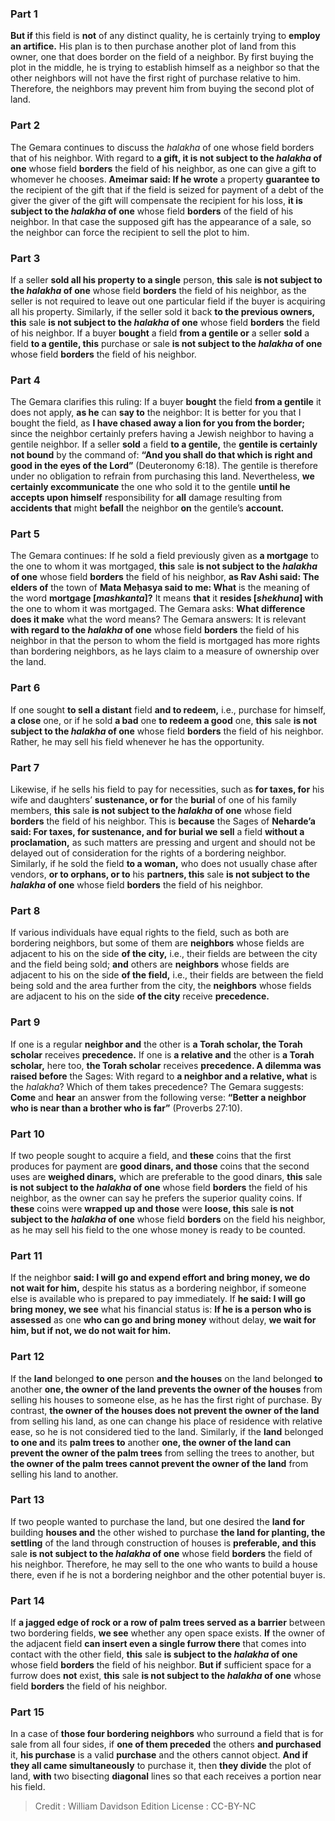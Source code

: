 
### Part 1
<b>But if</b> this field is <b>not</b> of any distinct quality, he is certainly trying to <b>employ an artifice.</b> His plan is to then purchase another plot of land from this owner, one that does border on the field of a neighbor. By first buying the plot in the middle, he is trying to establish himself as a neighbor so that the other neighbors will not have the first right of purchase relative to him. Therefore, the neighbors may prevent him from buying the second plot of land.

### Part 2
The Gemara continues to discuss the <i>halakha</i> of one whose field borders that of his neighbor. With regard to <b>a gift, it is not subject to the <i>halakha</i> of one</b> whose field <b>borders</b> the field of his neighbor, as one can give a gift to whomever he chooses. <b>Ameimar said: If he wrote</b> a property <b>guarantee to</b> the recipient of the gift that if the field is seized for payment of a debt of the giver the giver of the gift will compensate the recipient for his loss, <b>it is subject to the <i>halakha</i> of one</b> whose field <b>borders</b> of the field of his neighbor. In that case the supposed gift has the appearance of a sale, so the neighbor can force the recipient to sell the plot to him.

### Part 3
If a seller <b>sold all his property to a single</b> person, <b>this</b> sale <b>is not subject to the <i>halakha</i> of one</b> whose field <b>borders</b> the field of his neighbor, as the seller is not required to leave out one particular field if the buyer is acquiring all his property. Similarly, if the seller sold it back <b>to the previous owners, this</b> sale <b>is not subject to the <i>halakha</i> of one</b> whose field <b>borders</b> the field of his neighbor. If a buyer <b>bought</b> a field <b>from a gentile or</b> a seller <b>sold</b> a field <b>to a gentile, this</b> purchase or sale <b>is not subject to the <i>halakha</i> of one</b> whose field <b>borders</b> the field of his neighbor.

### Part 4
The Gemara clarifies this ruling: If a buyer <b>bought</b> the field <b>from a gentile</b> it does not apply, <b>as he</b> can <b>say to</b> the neighbor: It is better for you that I bought the field, as <b>I have chased away a lion for you from the border;</b> since the neighbor certainly prefers having a Jewish neighbor to having a gentile neighbor. If a seller <b>sold</b> a field <b>to a gentile,</b> the <b>gentile is certainly not bound</b> by the command of: <b>“And you shall do that which is right and good in the eyes of the Lord”</b> (Deuteronomy 6:18). The gentile is therefore under no obligation to refrain from purchasing this land. Nevertheless, <b>we certainly excommunicate</b> the one who sold it to the gentile <b>until he accepts upon himself</b> responsibility for <b>all</b> damage resulting from <b>accidents that</b> might <b>befall</b> the neighbor <b>on</b> the gentile’s <b>account.</b>

### Part 5
The Gemara continues: If he sold a field previously given as <b>a mortgage</b> to the one to whom it was mortgaged, <b>this</b> sale <b>is not subject to the <i>halakha</i> of one</b> whose field <b>borders</b> the field of his neighbor, <b>as Rav Ashi said: The elders of</b> the town of <b>Mata Meḥasya said to me: What</b> is the meaning of the word <b>mortgage [<i>mashkanta</i>]?</b> It means <b>that</b> it <b>resides [<i>shekhuna</i>] with</b> the one to whom it was mortgaged. The Gemara asks: <b>What difference does it make</b> what the word means? The Gemara answers: It is relevant <b>with regard to the <i>halakha</i> of one</b> whose field <b>borders</b> the field of his neighbor in that the person to whom the field is mortgaged has more rights than bordering neighbors, as he lays claim to a measure of ownership over the land.

### Part 6
If one sought <b>to sell a distant</b> field <b>and to redeem,</b> i.e., purchase for himself, <b>a close</b> one, or if he sold <b>a bad</b> one <b>to redeem a good</b> one, <b>this</b> sale <b>is not subject to the <i>halakha</i> of one</b> whose field <b>borders</b> the field of his neighbor. Rather, he may sell his field whenever he has the opportunity.

### Part 7
Likewise, if he sells his field to pay for necessities, such as <b>for taxes, for</b> his wife and daughters’ <b>sustenance, or for</b> the <b>burial</b> of one of his family members, <b>this</b> sale <b>is not subject to the <i>halakha</i> of one</b> whose field <b>borders</b> the field of his neighbor. This is <b>because</b> the Sages of <b>Neharde’a said: For taxes, for sustenance, and for burial we sell</b> a field <b>without a proclamation,</b> as such matters are pressing and urgent and should not be delayed out of consideration for the rights of a bordering neighbor. Similarly, if he sold the field <b>to a woman,</b> who does not usually chase after vendors, <b>or to orphans, or to</b> his <b>partners, this</b> sale <b>is not subject to the <i>halakha</i> of one</b> whose field <b>borders</b> the field of his neighbor.

### Part 8
If various individuals have equal rights to the field, such as both are bordering neighbors, but some of them are <b>neighbors</b> whose fields are adjacent to his on the side <b>of the city,</b> i.e., their fields are between the city and the field being sold; <b>and</b> others are <b>neighbors</b> whose fields are adjacent to his on the side <b>of the field,</b> i.e., their fields are between the field being sold and the area further from the city, the <b>neighbors</b> whose fields are adjacent to his on the side <b>of the city</b> receive <b>precedence.</b>

### Part 9
If one is a regular <b>neighbor and</b> the other is <b>a Torah scholar, the Torah scholar</b> receives <b>precedence.</b> If one is <b>a relative and</b> the other is <b>a Torah scholar,</b> here too, <b>the Torah scholar</b> receives <b>precedence. A dilemma was raised before</b> the Sages: With regard to <b>a neighbor and a relative, what</b> is the <i>halakha</i>? Which of them takes precedence? The Gemara suggests: <b>Come</b> and <b>hear</b> an answer from the following verse: <b>“Better a neighbor who is near than a brother who is far”</b> (Proverbs 27:10).

### Part 10
If two people sought to acquire a field, and <b>these</b> coins that the first produces for payment are <b>good dinars, and those</b> coins that the second uses are <b>weighed dinars,</b> which are preferable to the good dinars, <b>this</b> sale <b>is not subject to the <i>halakha</i> of one</b> whose field <b>borders</b> the field of his neighbor, as the owner can say he prefers the superior quality coins. If <b>these</b> coins were <b>wrapped up and those</b> were <b>loose, this</b> sale <b>is not subject to the <i>halakha</i> of one</b> whose field <b>borders</b> on the field his neighbor, as he may sell his field to the one whose money is ready to be counted.

### Part 11
If the neighbor <b>said: I will go and expend effort and bring money, we do not wait for him,</b> despite his status as a bordering neighbor, if someone else is available who is prepared to pay immediately. If <b>he said: I will go bring money, we see</b> what his financial status is: <b>If he is a person who is assessed</b> as one <b>who can go and bring money</b> without delay, <b>we wait for him, but if not, we do not wait for him.</b>

### Part 12
If the <b>land</b> belonged <b>to one</b> person <b>and the houses</b> on the land belonged <b>to</b> another <b>one, the owner of the land prevents the owner of the houses</b> from selling his houses to someone else, as he has the first right of purchase. By contrast, <b>the owner of the houses does not prevent the owner of the land</b> from selling his land, as one can change his place of residence with relative ease, so he is not considered tied to the land. Similarly, if the <b>land</b> belonged <b>to one and</b> its <b>palm trees to</b> another <b>one, the owner of the land can prevent the owner of the palm trees</b> from selling the trees to another, but <b>the owner of the palm trees cannot prevent the owner of the land</b> from selling his land to another.

### Part 13
If two people wanted to purchase the land, but one desired the <b>land for</b> building <b>houses and</b> the other wished to purchase <b>the land for planting, the settling</b> of the land through construction of houses is <b>preferable, and this</b> sale <b>is not subject to the <i>halakha</i> of one</b> whose field <b>borders</b> the field of his neighbor. Therefore, he may sell to the one who wants to build a house there, even if he is not a bordering neighbor and the other potential buyer is.

### Part 14
If <b>a jagged edge of rock or a row of palm trees served as a barrier</b> between two bordering fields, <b>we see</b> whether any open space exists. <b>If</b> the owner of the adjacent field <b>can insert even a single furrow there</b> that comes into contact with the other field, <b>this</b> sale <b>is subject to the <i>halakha</i> of one</b> whose field <b>borders</b> the field of his neighbor. <b>But if</b> sufficient space for a furrow does <b>not</b> exist, <b>this</b> sale <b>is not subject to the <i>halakha</i> of one</b> whose field <b>borders</b> the field of his neighbor.

### Part 15
In a case of <b>those four bordering neighbors</b> who surround a field that is for sale from all four sides, if <b>one of them preceded</b> the others <b>and purchased</b> it, <b>his purchase</b> is a valid <b>purchase</b> and the others cannot object. <b>And if they all came simultaneously</b> to purchase it, then <b>they divide</b> the plot of land, <b>with</b> two bisecting <b>diagonal</b> lines so that each receives a portion near his field.

>Credit : William Davidson Edition
>License : CC-BY-NC